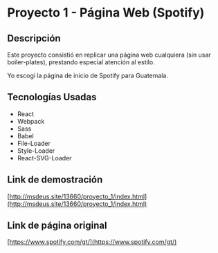 # Proyecto 1 - Página Web (Spotify)

## Descripción
Este proyecto consistió en replicar una página web cualquiera (sin usar boiler-plates), prestando especial atención al estilo.

Yo escogí la página de inicio de Spotify para Guatemala.

## Tecnologías Usadas
 * React
 * Webpack
 * Sass
 * Babel
 * File-Loader
 * Style-Loader
 * React-SVG-Loader


 ## Link de demostración
 [http://msdeus.site/13660/proyecto_1/index.html](http://msdeus.site/13660/proyecto_1/index.html)

 ## Link de página original
 [https://www.spotify.com/gt/](https://www.spotify.com/gt/)
